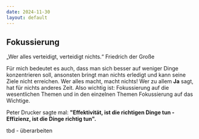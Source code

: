 ```yaml
---
date: 2024-11-30
layout: default
---
```


## Fokussierung

„Wer alles verteidigt, verteidigt nichts.“
Friedrich der Große

Für mich bedeutet es auch, dass man sich besser auf weniger Dinge konzentrieren soll, ansonsten bringt man nichts erledigt und kann seine Ziele nicht erreichen. Wer alles macht, macht nichts!
Wer zu allem **Ja** sagt, hat für nichts anderes Zeit.
Also wichtig ist: Fokussierung auf die wesentlichen Themen und in den einzelnen Themen Fokussierung auf das Wichtige.

Peter Drucker sagte mal:
**"Effektivität, ist die richtigen Dinge tun - Effizienz, ist die Dinge richtig tun".**

tbd - überarbeiten